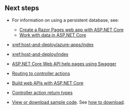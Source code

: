 ## Next steps

* For information on using a persistent database, see:

  * [Create a Razor Pages web app with ASP.NET Core](xref:tutorials/index)
  * [Work with data in ASP.NET Core](xref:data/index)

* <xref:host-and-deploy/azure-apps/index>
* <xref:host-and-deploy/index>
* [ASP.NET Core Web API help pages using Swagger](xref:tutorials/web-api-help-pages-using-swagger)
* [Routing to controller actions](xref:mvc/controllers/routing)
* [Build web APIs with ASP.NET Core](xref:web-api/index)
* [Controller action return types](xref:web-api/action-return-types)
* [View or download sample code](https://github.com/aspnet/Docs/tree/master/aspnetcore/tutorials/first-web-api/samples). See [how to download](xref:index#how-to-download-a-sample).

